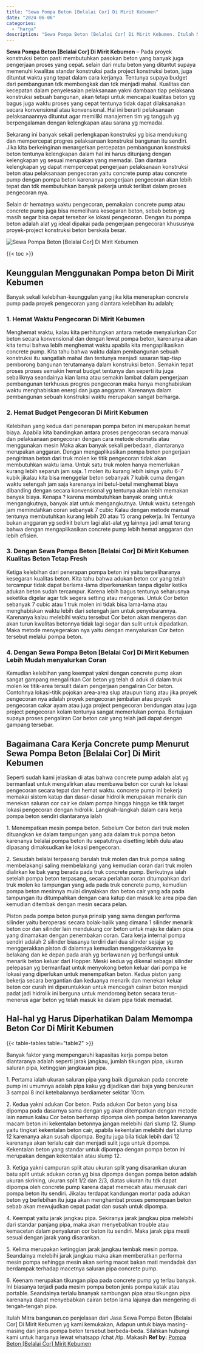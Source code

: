 ```yaml
---
title: "Sewa Pompa Beton [Belalai Cor] Di Mirit Kebumen"
date: "2024-06-06"
categories: 
  - "harga"
description: "Sewa Pompa Beton [Belalai Cor] Di Mirit Kebumen. Itulah Mitra bangunan.co penjelasan dari Jasa Sewa Pompa Beton [Belalai Cor] Di Mirit Kebumen yg kami kemu..."
---
```


**Sewa Pompa Beton \[Belalai Cor\] Di Mirit Kebumen** – Pada proyek konstruksi beton pasti membutuhkan pasokan beton yang banyak juga pengerjaan proses yang cepat. selain dari mutu beton yang dituntut supaya memenuhi kwalitas standar konstruksi pada project konstruksi beton, juga dituntut waktu yang tepat dalam cara kerjanya. Tentunya supaya budget dari pembangunan tdk membengkak dan tdk menjadi mahal. Kualitas dan kecepatan dalam penyelesaian pelaksanaan yakni dambaan tiap pelaksana konstruksi sebuah bangunan, akan tetapi untuk mencapai kualitas beton yg bagus juga waktu proses yang cepat tentunya tidak dapat dilaksanakan secara konvensional atau konvensional. Hal ini berarti pelaksanaan pelaksanaannya dituntut agar memiliki manajemen tim yg tangguh yg berpengalaman dengan kelengkapan atau sarana yg memadai.

Sekarang ini banyak sekali perlengkapan konstruksi yg bisa mendukung dan mempercepat progres pelaksanaan konstruksi bangunan itu sendiri. Jika kita berkeinginan menargetkan percepatan pembangunan konstruksi beton tentunya kelengkapan dalam hal ini harus ditunjang dengan kelengkapan yg sesuai merupakan yang memadai. Dan diantara kelengkapan yg dapat mempercepat pengerjaan pelaksanaan konstruksi beton atau pelaksanaan pengecoran yaitu concrete pump atau concrete pump dengan pompa beton karenanya pengerjaan pengecoran akan lebih tepat dan tdk membutuhkan banyak pekerja untuk terlibat dalam proses pengecoran nya.

Selain dr hematnya waktu pengecoran, pemakaian concrete pump atau concrete pump juga bisa memelihara kesegaran beton, sebab beton yg masih segar bisa cepat tersebar ke lokasi pengecoran. Dengan itu pompa beton adalah alat yg ideal dipakai pada pengerjaan pengecoran khususnya proyek-project konstruksi beton berskala besar.

![Sewa Pompa Beton [Belalai Cor] Di Mirit Kebumen](/images/sewa-concrete-pump-33.png)

{{< toc >}}

## Keunggulan Menggunakan Pompa beton Di Mirit Kebumen

Banyak sekali kelebihan-keunggulan yang jika kita menerapkan concrete pump pada proyek pengecoran yang diantara kelebihan itu adalah;

### 1\. Hemat Waktu Pengecoran Di Mirit Kebumen

Menghemat waktu, kalau kita perhitungkan antara metode menyalurkan Cor beton secara konvensional dan dengan lewat pompa beton, karenanya akan kita temui bahwa lebih menghemat waktu apabila kita mengaplikasikan concrete pump. Kita tahu bahwa waktu dalam pembangunan sebuah konstruksi itu sangatlah mahal dan tentunya menjadi sasaran tiap-tiap pemborong bangunan terutamanya dalam konstruksi beton. Semakin tepat proses proses semakin hemat budget tentunya dan seperti itu juga sebaliknya seandainya kian lama atau semakin lambat dalam pengerjaan pembangunan terkhusus progres pengecoran maka hanya menghabiskan waktu menghabiskan energi dan juga anggaran. Karenanya dalam pembangunan sebuah konstruksi waktu merupakan sangat berharga.

### 2\. Hemat Budget Pengecoran Di Mirit Kebumen

Kelebihan yang kedua dari penerapan pompa beton ini merupakan hemat biaya. Apabila kita bandingkan antara proses pengecoran secara manual dan pelaksanaan pengecoran dengan cara metode otomatis atau menggunakan mesin Maka akan banyak sekali perbedaan, diantaranya merupakan anggaran. Dengan mengaplikasikan pompa beton pengerjaan pengiriman beton dari truk molen ke titik pengecoran tidak akan membutuhkan waktu lama. Untuk satu truk molen hanya memerlukan kurang lebih separuh jam saja. 1 molen itu kurang lebih isinya yaitu 6-7 kubik jikalau kita bisa menggelar beton sebanyak 7 kubik cuma dengan waktu setengah jam saja karenanya ini betul-betul menghemat biaya dibanding dengan secara konvensional yg tentunya akan lebih memakan banyak biaya. Kenapa ? karena membutuhkan banyak orang untuk mengangkutnya, banyak alat untuk mengangkutnya. Untuk waktu setengah jam memindahkan coran sebanyak 7 cubic Kalau dengan metode manual tentunya membutuhkan kurang lebih 20 atau 15 orang pekerja. Ini Tentunya bukan anggaran yg sedikit belum lagi alat-alat yg lainnya jadi amat terang bahwa dengan mengaplikasikan concrete pump lebih hemat anggaran dan lebih efisien.

### 3\. Dengan Sewa Pompa Beton \[Belalai Cor\] Di Mirit Kebumen Kualitas Beton Tetap Fresh

Ketiga kelebihan dari penerapan pompa beton ini yaitu terpeliharanya kesegaran kualitas beton. Kita tahu bahwa adukan beton cor yang telah tercampur tidak dapat berlama-lama diperkenankan tanpa digelar ketika adukan beton sudah tercampur. Karena lebih bagus tentunya seharusnya seketika digelar agar tdk segera setting atau mengeras. Untuk Cor beton sebanyak 7 cubic atau 1 truk molen ini tidak bisa lama-lama atau menghabiskan waktu lebih dari setengah jam untuk penyebarannya. Karenanya kalau melebihi waktu tersebut Cor beton akan mengeras dan akan turun kwalitas betonnya tidak lagi segar dan sulit untuk dipadatkan. Maka metode menyegerakan nya yaitu dengan menyalurkan Cor beton tersebut melalui pompa beton.

### 4\. Dengan Sewa Pompa Beton \[Belalai Cor\] Di Mirit Kebumen Lebih Mudah menyalurkan Coran

Kemudian kelebihan yang keempat yakni dengan concrete pump akan sangat gampang mengalirkan Cor beton yg telah di aduk di dalam truk molen ke titik-area tersulit dalam pengerjaan pengaliran Cor beton. Contohnya lokasi-titik pojokan area-area slup ataupun tiang atau jika proyek pengecoran nya adalah proyek pengecoran jembatan atau proyek pengecoran cakar ayam atau juga project pengecoran bendungan atau juga project pengecoran kolam tentunya sangat memerlukan pompa. Bertujuan supaya proses pengaliran Cor beton cair yang telah jadi dapat dengan gampang tersebar.

## Bagaimana Cara Kerja Concrete pump Menurut Sewa Pompa Beton \[Belalai Cor\] Di Mirit Kebumen

Seperti sudah kami jelaskan di atas bahwa concrete pump adalah alat yg bermanfaat untuk mengalirkan atau membawa beton cor curah ke lokasi pengecoran secara tepat dan hemat waktu. concrete pump ini bekerja memakai sistem katup dan dasar-dasar hidrolik merupakan menarik dan menekan saluran cor cair ke dalam pompa hingga hingga ke titik target lokasi pengecoran dengan hidrolik. Langkah-langkah dalam cara kerja pompa beton sendiri diantaranya ialah

1\. Menempatkan mesin pompa beton. Sebelum Cor beton dari truk molen dituangkan ke dalam tampungan yang ada dalam truk pompa beton karenanya belalai pompa beton itu sepatutnya disetting lebih dulu atau dipasang dimaksudkan ke lokasi pengecoran.

2\. Sesudah belalai terpasang barulah truk molen dan truk pompa saling membelakangi saling membelakangi yang kemudian coran dari truk molen dialirkan ke bak yang berada pada truk concrete pump. Berikutnya ialah setelah pompa beton terpasang, secara perlahan coran ditumpahkan dari truk molen ke tampungan yang ada pada truk concrete pump, kemudian pompa beton mesinnya mulai dinyalakan dan beton cair yang ada pada tampungan itu ditumpahkan dengan cara katup dan masuk ke area pipa dan kemudian ditembak dengan mesin secara pelan.

Piston pada pompa beton punya prinsip yang sama dengan performa silinder yaitu beroperasi secara bolak-balik yang dimana 1 silinder menarik beton cor dan silinder lain mendukung cor beton untuk maju ke dalam pipa yang dinamakan dengan penembakan coran. Cara kerja internal pompa sendiri adalah 2 silinder biasanya terdiri dari dua silinder sejajar yg menggerakkan piston di dalamnya kemudian menggerakkannya ke belakang dan ke depan pada arah yg berlawanan yg berfungsi untuk menarik beton keluar dari Hopper. Meski kedua yg dikenal sebagai silinder pelepasan yg bermanfaat untuk menyokong beton keluar dari pompa ke lokasi yang diperlukan untuk menempatkan beton. Kedua piston yang bekerja secara bergantian dan keduanya menarik dan menekan keluar beton cor curah ini diperuntukkan untuk mencegah cairan beton menjadi padat jadi hidrolik ini berguna untuk mendorong beton secara terus-menerus agar beton yg telah masuk ke dalam pipa tidak memadat.

## Hal-hal yg Harus Diperhatikan Dalam Memompa Beton Cor Di Mirit Kebumen

{{< table-tables table="table2" >}}

Banyak faktor yang mempengaruhi kapasitas kerja pompa beton diantaranya adalah seperti jarak jangkau, jumlah tikungan pipa, ukuran saluran pipa, ketinggian jangkauan pipa.

1\. Pertama ialah ukuran saluran pipa yang baik digunakan pada concrete pump ini umumnya adalah pipa kaku yg dijadikan dari baja yang berukuran 3 sampai 8 inci ketebalannya berdiameter sekitar 10cm.

2\. Kedua yakni adukan Cor beton. Pada adukan Cor beton yang bisa dipompa pada dasarnya sama dengan yg akan ditempatkan dengan metode lain namun kalau Cor beton berharap dipompa oleh pompa beton karenanya macam beton ini kekentalan betonnya jangan melebihi dari slump 12. Slump yaitu tingkat kekentalan beton cair, apabila kekentalan melebihi dari slump 12 karenanya akan susah dipompa. Begitu juga bila tidak lebih dari 12 karenanya akan terlalu cair dan menjadi sulit juga untuk dipompa. Kekentalan beton yang standar untuk dipompa dengan pompa beton ini merupakan dengan kekentalan atau slump 12.

3\. Ketiga yakni campuran split atau ukuran split yang disarankan ukuran batu split untuk adukan coran yg bisa dipompa dengan pompa beton adalah ukuran skrining, ukuran split 1/2 dan 2/3, diatas ukuran itu tdk dapat dipompa oleh concrete pump karena dapat memecah atau merusak dari pompa beton itu sendiri. Jikalau terdapat kandungan mortar pada adukan beton yg berlebihan itu juga akan menghambat proses pemompaan beton sebab akan mewujudkan cepat padat dan susah untuk dipompa.

4\. Keempat yaitu jarak jangkau pipa. Sekiranya jarak jangkau pipa melebihi dari standar panjang pipa, maka akan menyebabkan trouble atau kemacetan dalam penyaluran cor beton itu sendiri. Maka jarak pipa mesti sesuai dengan jarak yang disarankan.

5\. Kelima merupakan ketinggian jarak jangkau tembak mesin pompa. Seandainya melebihi jarak jangkau maka akan memberatkan performa mesin pompa sehingga mesin akan sering macet bakan mati mendadak dan berdampak terhadap macetnya saluran pipa concrete pump.

6\. Keenam merupakan tikungan pipa pada concrete pump yg terlau banyak. Ini biasanya terjadi pada mesim pompa beton jenis pompa katak atau portable. Seandainya terlalu bnanyak sambungan pipa atau tikungan pipa karenanya dapat menyebabkan cairan beton lama lajunya dan mengering di tengah-tengah pipa.

Itulah Mitra bangunan.co penjelasan dari Jasa Sewa Pompa Beton \[Belalai Cor\] Di Mirit Kebumen yg kami kemukakan, Adapun untuk biaya masing-masing dari jenis pompa beton tersebut berbeda-beda. Silahkan hubungi kami untuk harganya lewat whatsapp /chat /tlp. Makasih
**Ref by:** [Pompa Beton [Belalai Cor] Mirit Kebumen](https://id.wikipedia.org/wiki/Pompa)
